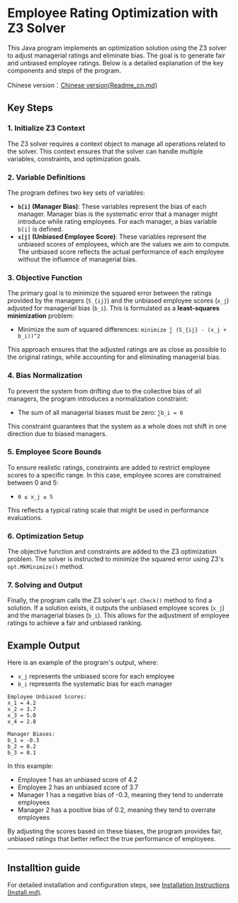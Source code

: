 # Employee Rating Optimization with Z3 Solver

This Java program implements an optimization solution using the Z3 solver to adjust managerial ratings and eliminate bias. The goal is to generate fair and unbiased employee ratings. Below is a detailed explanation of the key components and steps of the program.

Chinese version：[Chinese version(Readme_cn.md)](./Readme_cn.md)

## Key Steps

### 1. Initialize Z3 Context
The Z3 solver requires a context object to manage all operations related to the solver. This context ensures that the solver can handle multiple variables, constraints, and optimization goals.

### 2. Variable Definitions
The program defines two key sets of variables:
- **`b[i]` (Manager Bias)**: These variables represent the bias of each manager. Manager bias is the systematic error that a manager might introduce while rating employees. For each manager, a bias variable `b[i]` is defined.
- **`x[j]` (Unbiased Employee Score)**: These variables represent the unbiased scores of employees, which are the values we aim to compute. The unbiased score reflects the actual performance of each employee without the influence of managerial bias.

### 3. Objective Function
The primary goal is to minimize the squared error between the ratings provided by the managers (`S_{ij}`) and the unbiased employee scores (`x_j`) adjusted for managerial bias (`b_i`). This is formulated as a **least-squares minimization** problem:
- Minimize the sum of squared differences: `minimize ∑ (S_{ij} - (x_j + b_i))^2`
  
This approach ensures that the adjusted ratings are as close as possible to the original ratings, while accounting for and eliminating managerial bias.

### 4. Bias Normalization
To prevent the system from drifting due to the collective bias of all managers, the program introduces a normalization constraint:
- The sum of all managerial biases must be zero: `∑b_i = 0`

This constraint guarantees that the system as a whole does not shift in one direction due to biased managers.

### 5. Employee Score Bounds
To ensure realistic ratings, constraints are added to restrict employee scores to a specific range. In this case, employee scores are constrained between 0 and 5:
- `0 ≤ x_j ≤ 5`

This reflects a typical rating scale that might be used in performance evaluations.

### 6. Optimization Setup
The objective function and constraints are added to the Z3 optimization problem. The solver is instructed to minimize the squared error using Z3's `opt.MkMinimize()` method.

### 7. Solving and Output
Finally, the program calls the Z3 solver's `opt.Check()` method to find a solution. If a solution exists, it outputs the unbiased employee scores (`x_j`) and the managerial biases (`b_i`). This allows for the adjustment of employee ratings to achieve a fair and unbiased ranking.

## Example Output

Here is an example of the program's output, where:
- `x_j` represents the unbiased score for each employee
- `b_i` represents the systematic bias for each manager

```
Employee Unbiased Scores:
x_1 = 4.2
x_2 = 3.7
x_3 = 5.0
x_4 = 2.8

Manager Biases:
b_1 = -0.3
b_2 = 0.2
b_3 = 0.1
```

In this example:
- Employee 1 has an unbiased score of 4.2
- Employee 2 has an unbiased score of 3.7
- Manager 1 has a negative bias of -0.3, meaning they tend to underrate employees
- Manager 2 has a positive bias of 0.2, meaning they tend to overrate employees

By adjusting the scores based on these biases, the program provides fair, unbiased ratings that better reflect the true performance of employees.

---

## Installtion guide

For detailed installation and configuration steps, see [Installation Instructions (Install.md)](./Install.md).
